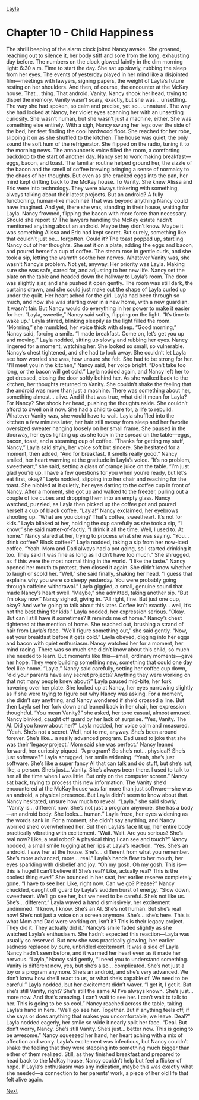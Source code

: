 [Layla](Layla.md)

# Chapter 10 - Child Happiness

The shrill beeping of the alarm clock jolted Nancy awake. She groaned, reaching out to silence it, her body
stiff and sore from the long, exhausting day before. The numbers on the clock glowed faintly in the dim
morning light: 6:30 a.m. Time to start the day.
She sat up slowly, rubbing the sleep from her eyes. The events of yesterday played in her mind like a
disjointed film—meetings with lawyers, signing papers, the weight of Layla’s future resting on her shoulders.
And then, of course, the encounter at the McKay house. That… thing. That android. Vanity.
Nancy shook her head, trying to dispel the memory. Vanity wasn’t scary, exactly, but she was… unsettling.
The way she had spoken, so calm and precise, yet so… unnatural. The way she had looked at Nancy, her violet
eyes scanning her with an unsettling curiosity. She wasn’t human, but she wasn’t just a machine, either. She
was something else entirely.
With a sigh, Nancy swung her legs over the side of the bed, her feet finding the cool hardwood floor. She
reached for her robe, slipping it on as she shuffled to the kitchen. The house was quiet, the only sound the soft
hum of the refrigerator. She flipped on the radio, tuning it to the morning news. The announcer’s voice filled
the room, a comforting backdrop to the start of another day.
Nancy set to work making breakfast—eggs, bacon, and toast. The familiar routine helped ground her, the
sizzle of the bacon and the smell of coffee brewing bringing a sense of normalcy to the chaos of her thoughts.
But even as she cracked eggs into the pan, her mind kept drifting back to the McKay house. To Vanity.
She knew Alissa and Eric were into technology. They were always tinkering with something, always talking
about their latest projects. But an android? A fully functioning, human-like machine? That was beyond
anything Nancy could have imagined. And yet, there she was, standing in their house, waiting for Layla.
Nancy frowned, flipping the bacon with more force than necessary. Should she report it? The lawyers
handling the McKay estate hadn’t mentioned anything about an android. Maybe they didn’t know. Maybe it
was something Alissa and Eric had kept secret. But surely, something like that couldn’t just be… forgotten.
Could it?
The toast popped up, startling Nancy out of her thoughts. She set it on a plate, adding the eggs and bacon,
and poured herself a cup of coffee. The steam rose in gentle curls, and she took a sip, letting the warmth soothe
her nerves. Whatever Vanity was, she wasn’t Nancy’s problem. Not yet, anyway. Her priority was Layla. Making
sure she was safe, cared for, and adjusting to her new life.
Nancy set the plate on the table and headed down the hallway to Layla’s room. The door was slightly ajar,
and she pushed it open gently. The room was still dark, the curtains drawn, and she could just make out the
shape of Layla curled up under the quilt. Her heart ached for the girl. Layla had been through so much, and
now she was starting over in a new home, with a new guardian. It wasn’t fair. But Nancy would do everything in
her power to make it easier for her.
“Layla, sweetie,” Nancy said softly, flipping on the light. “It’s time to wake up.”
Layla stirred, blinking sleepily as the light filled the room. “Morning,” she mumbled, her voice thick with
sleep.
“Good morning,” Nancy said, forcing a smile. “I made breakfast. Come on, let’s get you up and moving.”
Layla nodded, sitting up slowly and rubbing her eyes. Nancy lingered for a moment, watching her. She
looked so small, so vulnerable. Nancy’s chest tightened, and she had to look away. She couldn’t let Layla see
how worried she was, how unsure she felt. She had to be strong for her.
“I’ll meet you in the kitchen,” Nancy said, her voice bright. “Don’t take too long, or the bacon will get cold.”
Layla nodded again, and Nancy left her to get dressed, closing the door softly behind her. As she walked
back to the kitchen, her thoughts returned to Vanity. She couldn’t shake the feeling that the android was more
than just a machine. There was something about her, something almost… alive. And if that was true, what did it
mean for Layla? For Nancy?
She shook her head, pushing the thoughts aside. She couldn’t afford to dwell on it now. She had a child to
care for, a life to rebuild. Whatever Vanity was, she would have to wait.
Layla shuffled into the kitchen a few minutes later, her hair still messy from sleep and her favorite
oversized sweater hanging loosely on her small frame. She paused in the doorway, her eyes lighting up as she
took in the spread on the table—eggs, bacon, toast, and a steaming cup of coffee.
“Thanks for getting my stuff, Nancy,” Layla said shyly, her voice soft but sincere. She hesitated for a
moment, then added, “And for breakfast. It smells really good.”
Nancy smiled, her heart warming at the gratitude in Layla’s voice. “It’s no problem, sweetheart,” she said,
setting a glass of orange juice on the table. “I’m just glad you’re up. I have a few questions for you when you’re
ready, but let’s eat first, okay?”
Layla nodded, slipping into her chair and reaching for the toast. She nibbled at it quietly, her eyes darting
to the coffee cup in front of Nancy. After a moment, she got up and walked to the freezer, pulling out a couple
of ice cubes and dropping them into an empty glass. Nancy watched, puzzled, as Layla then picked up the coffee
pot and poured herself a cup of black coffee.
“Layla!” Nancy exclaimed, her eyebrows shooting up. “What are you doing? That’s coffee, sweetheart. It’s
not for kids.”
Layla blinked at her, holding the cup carefully as she took a sip, “I know,” she said matter-of-factly. “I drink
it all the time. Well, I used to. At home.”
Nancy stared at her, trying to process what she was saying. “You… drink coffee? Black coffee?”
Layla nodded, taking a sip from her now-iced coffee. “Yeah. Mom and Dad always had a pot going, so I
started drinking it too. They said it was fine as long as I didn’t have too much.” She shrugged, as if this were the
most normal thing in the world. “I like the taste.”
Nancy opened her mouth to protest, then closed it again. She didn’t know whether to laugh or scold her.
“Well,” she said finally, shaking her head. “I guess that explains why you were so sleepy yesterday. You were
probably going through caffeine withdrawal.”
Layla giggled, a small, genuine sound that made Nancy’s heart swell. “Maybe,” she admitted, taking another
sip. “But I’m okay now.”
Nancy sighed, giving in. “All right, fine. But just one cup, okay? And we’re going to talk about this later.
Coffee isn’t exactly… well, it’s not the best thing for kids.”
Layla nodded, her expression serious. “Okay. But can I still have it sometimes? It reminds me of home.”
Nancy’s chest tightened at the mention of home. She reached out, brushing a strand of hair from Layla’s
face. “We’ll figure something out,” she said gently. “Now, eat your breakfast before it gets cold.”
Layla obeyed, digging into her eggs and bacon with quiet enthusiasm. Nancy watched her for a moment,
her mind racing. There was so much she didn’t know about this child, so much she needed to learn. But
moments like this—small, ordinary moments—gave her hope. They were building something new, something
that could one day feel like home.
“Layla,” Nancy said carefully, setting her coffee cup down, “did your parents have any secret projects?
Anything they were working on that not many people knew about?”
Layla paused mid-bite, her fork hovering over her plate. She looked up at Nancy, her eyes narrowing
slightly as if she were trying to figure out why Nancy was asking. For a moment, she didn’t say anything, and
Nancy wondered if she’d crossed a line. But then Layla set her fork down and leaned back in her chair, her
expression thoughtful.
“You mean Vanity?” she asked, her tone casual, almost amused.
Nancy blinked, caught off guard by her lack of surprise. “Yes, Vanity. The AI. Did you know about her?”
Layla nodded, her voice calm and measured. “Yeah. She’s not a secret. Well, not to me, anyway. She’s been
around forever. She’s like… a really advanced program. Dad used to joke that she was their ‘legacy project.’
Mom said she was perfect.”
Nancy leaned forward, her curiosity piqued. “A program? So she’s not… physical? She’s just software?”
Layla shrugged, her smile widening. “Yeah, she’s just software. She’s like a super fancy AI that can talk and
do stuff, but she’s not, like, a person. She’s just… Vanity. She’s always been there. I used to talk to her all the
time when I was little. But only on the computer screen.”
Nancy sat back, trying to process this new information. The Vanity she’d encountered at the McKay house
was far more than just software—she was an android, a physical presence. But Layla didn’t seem to know about
that. Nancy hesitated, unsure how much to reveal. “Layla,” she said slowly, “Vanity is… different now. She’s not
just a program anymore. She has a body—an android body. She looks… human.”
Layla froze, her eyes widening as the words sank in. For a moment, she didn’t say anything, and Nancy
worried she’d overwhelmed her. But then Layla’s face lit up, her entire body practically vibrating with
excitement. “Wait. Wait. Are you serious? She’s real now? Like, a real robot? A physical thing I can see and
touch?”
Nancy nodded, a small smile tugging at her lips at Layla’s reaction. “Yes. She’s an android. I saw her at the
house. She’s… different from what you remember. She’s more advanced, more… real.”
Layla’s hands flew to her mouth, her eyes sparkling with disbelief and joy. “Oh my gosh. Oh my gosh. This
is—this is huge! I can’t believe it! She’s real? Like, actually real? This is the coolest thing ever!” She bounced in
her seat, her earlier reserve completely gone. “I have to see her. Like, right now. Can we go? Please?”
Nancy chuckled, caught off guard by Layla’s sudden burst of energy. “Slow down, sweetheart. We’ll go see
her, but we need to be careful. She’s not like us. She’s… different.”
Layla waved a hand dismissively, her excitement undimmed. “I know, I know. She’s an AI. She’s not
human. But she’s real now! She’s not just a voice on a screen anymore. She’s… she’s here. This is what Mom
and Dad were working on, isn’t it? This is their legacy project. They did it. They actually did it.”
Nancy’s smile faded slightly as she watched Layla’s enthusiasm. She hadn’t expected this reaction—Layla
was usually so reserved. But now she was practically glowing, her earlier sadness replaced by pure, unbridled
excitement. It was a side of Layla Nancy hadn’t seen before, and it warmed her heart even as it made her
nervous.
“Layla,” Nancy said gently, “I need you to understand something. Vanity is different now, yes, but she’s
also… complicated. She’s not just a toy or a program anymore. She’s an android, and she’s very advanced. We
don’t know how she’ll react to us, or what she’s capable of. We need to be careful.”
Layla nodded, but her excitement didn’t waver. “I get it, I get it. But she’s still Vanity, right? She’s still the
same AI I’ve always known. She’s just… more now. And that’s amazing. I can’t wait to see her. I can’t wait to
talk to her. This is going to be so cool.”
Nancy reached across the table, taking Layla’s hand in hers. “We’ll go see her. Together. But if anything
feels off, if she says or does anything that makes you uncomfortable, we leave. Deal?”
Layla nodded eagerly, her smile so wide it nearly split her face. “Deal. But don’t worry, Nancy. She’s still
Vanity. She’s just… better now. This is going to be awesome.”
Nancy squeezed her hand, her heart aching with a mix of affection and worry. Layla’s excitement was
infectious, but Nancy couldn’t shake the feeling that they were stepping into something much bigger than
either of them realized. Still, as they finished breakfast and prepared to head back to the McKay house, Nancy
couldn’t help but feel a flicker of hope. If Layla’s enthusiasm was any indication, maybe this was exactly what
she needed—a connection to her parents’ work, a piece of her old life that felt alive again.

[Next](111.md)